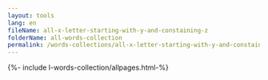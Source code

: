 ```yaml
---
layout: tools
lang: en
fileName: all-x-letter-starting-with-y-and-constaining-z
folderName: all-words-collection
permalink: /words-collections/all-x-letter-starting-with-y-and-constaining-z
---
```


{%- include l-words-collection/allpages.html-%}